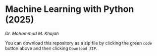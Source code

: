 # Machine Learning with Python (2025)

_Dr. Mohammad M. Khajah_

You can download this repository as a zip file by clicking the green `code` button above and then clicking `Download ZIP`.

